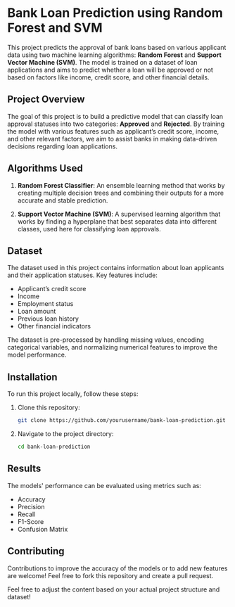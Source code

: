 # Bank Loan Prediction using Random Forest and SVM

This project predicts the approval of bank loans based on various applicant data using two machine learning algorithms: **Random Forest** and **Support Vector Machine (SVM)**. The model is trained on a dataset of loan applications and aims to predict whether a loan will be approved or not based on factors like income, credit score, and other financial details.

## Project Overview

The goal of this project is to build a predictive model that can classify loan approval statuses into two categories: **Approved** and **Rejected**. By training the model with various features such as applicant’s credit score, income, and other relevant factors, we aim to assist banks in making data-driven decisions regarding loan applications.

## Algorithms Used

1. **Random Forest Classifier**: An ensemble learning method that works by creating multiple decision trees and combining their outputs for a more accurate and stable prediction.
   
2. **Support Vector Machine (SVM)**: A supervised learning algorithm that works by finding a hyperplane that best separates data into different classes, used here for classifying loan approvals.

## Dataset

The dataset used in this project contains information about loan applicants and their application statuses. Key features include:
- Applicant’s credit score
- Income
- Employment status
- Loan amount
- Previous loan history
- Other financial indicators

The dataset is pre-processed by handling missing values, encoding categorical variables, and normalizing numerical features to improve the model performance.

## Installation

To run this project locally, follow these steps:

1. Clone this repository:
   ```bash
   git clone https://github.com/yourusername/bank-loan-prediction.git
   ```
   
2. Navigate to the project directory:
   ```bash
   cd bank-loan-prediction
   ```
## Results

The models' performance can be evaluated using metrics such as:
- Accuracy
- Precision
- Recall
- F1-Score
- Confusion Matrix

## Contributing

Contributions to improve the accuracy of the models or to add new features are welcome! Feel free to fork this repository and create a pull request.

Feel free to adjust the content based on your actual project structure and dataset!
